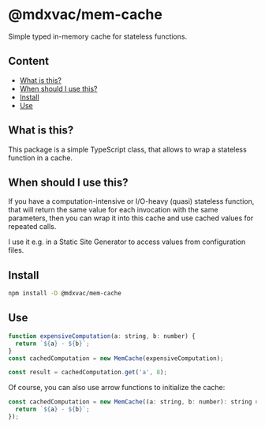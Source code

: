 # @mdxvac/mem-cache

Simple typed in-memory cache for stateless functions.

## Content

- [What is this?](#what-is-this)
- [When should I use this?](#when-should-i-use-this)
- [Install](#install)
- [Use](#use)

## What is this?

This package is a simple TypeScript class, that allows to wrap a stateless function in a cache.

## When should I use this?

If you have a computation-intensive or I/O-heavy (quasi) stateless function, that will return the same value for each invocation with the same parameters, then you can wrap it into this cache and use cached values for repeated calls.

I use it e.g. in a Static Site Generator to access values from configuration files.

## Install

```sh
npm install -D @mdxvac/mem-cache
```

## Use

```js
function expensiveComputation(a: string, b: number) {
  return `${a} - ${b}`;
}
const cachedComputation = new MemCache(expensiveComputation);

const result = cachedComputation.get('a', 8);
```

Of course, you can also use arrow functions to initialize the cache:

```js
const cachedComputation = new MemCache((a: string, b: number): string => {
  return `${a} - ${b}`;
});
```
